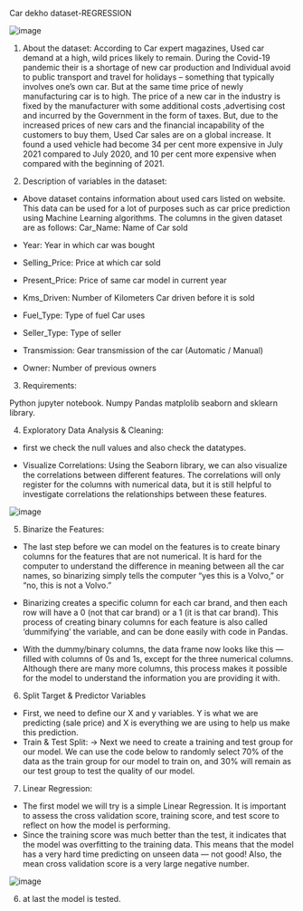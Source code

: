 Car dekho dataset-REGRESSION

![image](https://user-images.githubusercontent.com/111189874/189355653-69966585-76d5-4fec-852c-f3091be1d86a.png)




1. About the dataset:
According to Car expert magazines, Used car demand at a high, wild prices likely to remain.
During the Covid-19 pandemic their is a shortage of new car production and Individual avoid to public transport and travel for holidays – something that typically involves one’s own car.
But at the same time price of newly manufacturing car is to high. The price of a new car in the industry is fixed by the manufacturer with some additional costs ,advertising cost and incurred by the Government in the form of taxes.
But, due to the increased prices of new cars and the financial incapability of the customers to buy them, Used Car sales are on a global increase.
It found a used vehicle had become 34 per cent more expensive in July 2021 compared to July 2020, and 10 per cent more expensive when compared with the beginning of 2021.

2. Description of variables in the dataset:
* Above dataset contains information about used cars listed on website. This data can be used for a lot of purposes such as car price prediction using Machine Learning algorithms. The columns in the given dataset are as follows:
Car_Name: Name of Car sold

* Year: Year in which car was bought

* Selling_Price: Price at which car sold

* Present_Price: Price of same car model in current year

* Kms_Driven: Number of Kilometers Car driven before it is sold

* Fuel_Type: Type of fuel Car uses

* Seller_Type: Type of seller

* Transmission: Gear transmission of the car (Automatic / Manual)

* Owner: Number of previous owners

3. Requirements:

Python 
jupyter notebook.
Numpy
Pandas
matplolib
seaborn and sklearn library.

4. Exploratory Data Analysis & Cleaning:
* first  we check the null values and also check the datatypes.

*  Visualize Correlations:
Using the Seaborn library, we can also visualize the correlations between different features. The correlations will only register for the columns with numerical data, but it is still helpful to investigate correlations the relationships between these features.

![image](https://user-images.githubusercontent.com/111189874/189357199-9c0cbd98-bed1-4fe3-858b-db68118f5a30.png)






 5. Binarize the Features:
* The last step before we can model on the features is to create binary columns for the features that are not numerical. It is hard for the computer to understand the difference in meaning between all the car names, so binarizing simply tells the computer “yes this is a Volvo,” or “no, this is not a Volvo.”

* Binarizing creates a specific column for each car brand, and then each row will have a 0 (not that car brand) or a 1 (it is that car brand). This process of creating binary columns for each feature is also called ‘dummifying’ the variable, and can be done easily with code in Pandas.

* With the dummy/binary columns, the data frame now looks like this — filled with columns of 0s and 1s, except for the three numerical columns. Although there are many more columns, this process makes it possible for the model to understand the information you are providing it with.

6. Split Target & Predictor Variables
* First, we need to define our X and y variables. Y is what we are predicting (sale price) and X is everything we are using to help us make this prediction.
* Train & Test Split:
-> Next we need to create a training and test group for our model. We can use the code below to randomly select 70% of the data as the train group for our model to train on, and 30% will remain as our test group to test the quality of our model.

7. Linear Regression:
* The first model we will try is a simple Linear Regression. It is important to assess the cross validation score, training score, and test score to reflect on how the model is performing.
* Since the training score was much better than the test, it indicates that the model was overfitting to the training data. This means that the model has a very hard time predicting on unseen data — not good! Also, the mean cross validation score is a very large negative number. 

![image](https://user-images.githubusercontent.com/111189874/189356808-c42a738f-b452-423b-9634-a2ebf672a269.png)


6. at last the model is tested.















